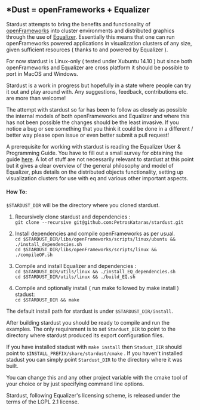 ## *Dust = openFrameworks + Equalizer

Stardust attempts to bring the benefits and functionality of [openFrameworks](http://openframeworks.cc/) into cluster environments and distributed graphics through the use of [Equalizer](http://www.equalizergraphics.com/). Essentially this means that one can run openFrameworks powered applications in visualization clusters of any size, given sufficient resources ( thanks to and powered by Equalizer ). 

For now stardust is Linux-only ( tested under Xubuntu 14.10 ) but since both openFrameworks and Equalizer are cross platform it should be possible to port in MacOS and Windows.  

Stardust is a work in progress but hopefully in a state where people can try it out and play around with. Any suggestions, feedback, contributions etc. are more than welcome! 

The attempt with stardust so far has been to follow as closely as possible the internal models of both openFrameworks and Equalizer and where this has not been possible the changes should be the least invasive. If you notice a bug or see something that you think it could be done in a different / better way please open issue or even better submit a pull request!

A prerequisite for working with stardust is reading the Equalizer User & Programming Guide. You have to fill out a small survey for obtaining the guide [here](http://www.equalizergraphics.com/survey.html). A lot of stuff are not necessarily relevant to stardust at this point but it gives a clear overview of the general philosophy and model of Equalizer, plus details on the distributed objects functionality, setting up visualization clusters for use with eq and various other important aspects.

#### How To:

`$STARDUST_DIR` will be the directory where you cloned stardust.

1. Recursively clone stardust and dependencies :  
`git clone --recursive git@github.com:PetrosKataras/stardust.git`

2. Install dependencies and compile openFrameworks as per usual.  
`cd $STARDUST_DIR/libs/openFrameworks/scripts/linux/ubuntu && ./install_dependencies.sh`  
`cd $STARDUST_DIR/libs/openFrameworks/scripts/linux && ./compileOF.sh`

3. Compile and install Equalizer and dependencies :  
`cd $STARDUST_DIR/utils/linux && ./install_EQ_dependencies.sh`  
`cd $STARDUST_DIR/utils/linux && ./build_EQ.sh`

4. Compile and optionally install ( run make followed by make install ) stadust:  
`cd $STARDUST_DIR && make`

The default install path for stardust is under `$STARDUST_DIR/install`.

After building stardust you should be ready to compile and run the examples. The only requirement is to set `Stardust_DIR` to point to the directory where stardust produced its export configuration files. 

If you have installed stadust with `make install` then `Stadust_DIR` should point to `$INSTALL_PREFIX/share/stardust/cmake` . If you haven't installed stadust you can simply point `Stardust_DIR` to the directory where it was built.

You can change this and any other project variable with the cmake tool of your choice or by just specifying command line options.

Stardust, following Equalizer's licensing scheme, is released under the terms of the LGPL 2.1 license. 
